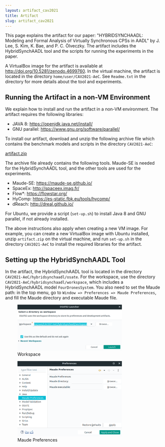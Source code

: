```yaml
---
layout: artifact_cav2021
title: Artifact 
slug: artifact_cav2021
---
```

<p>
This page explains the artifact for our paper: "HYBRIDSYNCHAADL: Modeling and
Formal Analysis of Virtually Synchronous CPSs in AADL" by J. Lee, S. Kim, K.
Bae, and P. C. Ölveczky. The artifact includes the HybridSynchAADL tool and the
scripts for running the experiments in the paper.
</p>
<p>
A VirtualBox image for the artifact is available at
<a href="http://doi.org/10.5281/zenodo.4699760">http://doi.org/10.5281/zenodo.4699760</a>. In the virtual machine, the artifact is
located in the directory <code>home/user/CAV2021-AeC</code>. See <code>Readme.txt</code> in the
directory for more details about the tool and experiments.
</p>

<h2>Running the Artifact in a non-VM Environment</h2>
<p>
We explain how to install and run the artifact in a non-VM environment. The artifact requires the following libraries:
</p>

* JAVA 8: <a href="https://openjdk.java.net/install/">https://openjdk.java.net/install/</a>
* GNU parallel: <a href="https://www.gnu.org/software/parallel/">https://www.gnu.org/software/parallel/</a>
<p>
To install our artifact, download and unzip the following archive file which
contains the benchmark models and scripts in the directory <code>CAV2021-AeC</code>: 
</p>
<p>
<a href="https://www.dropbox.com/sh/yqdb2vkkf2clhti/AACCsILskApL3s8MsBHN52sPa?dl=0">artifact.zip</a>
</p>

<p>
The archive file already contains the following tools. Maude-SE is needed for
the HybridSynchAADL tool, and the other tools are used for the experiments.
</p>

* Maude-SE: <a href="https://maude-se.github.io/">https://maude-se.github.io/</a>
* SpaceEx: <a href="http://spaceex.imag.fr/">http://spaceex.imag.fr/</a>
* Flow\*: <a href="https://flowstar.org/">https://flowstar.org/</a>
* HyComp: <a href="https://es-static.fbk.eu/tools/hycomp/">https://es-static.fbk.eu/tools/hycomp/</a>
* dReach: <a href="http://dreal.github.io/">http://dreal.github.io/</a>

<p>
For Ubuntu, we provide a script (<code>set-up.sh</code>) to install Java 8 and GNU
parallel, if not already installed.
</p>

<p>
The above instructions also apply when creating a new VM image. For example,
you can create a new VirtualBox image with Ubuntu installed,  unzip
<code>artifact.zip</code> on the virtual machine, and run <code>set-up.sh</code> in the directory
<code>CAV2021-AeC</code> to install the required libraries for the artifact.
</p>


<h2>Setting up the HybridSynchAADL Tool</h2>
<p>
In the artifact, the HybridSynchAADL tool is located in the directory
<code>CAV2021-AeC/hybridsynchaadl/osate</code>. For the workspace, use the directory
<code>CAV2021-AeC/hybridsynchaadl/workspace</code>, which includes a HybridSynchAADL model
<code>FourDronesSystem</code>. You also need to set the Maude path: in the top menu, go to
<code>Window => Preferences => Maude Preferences</code>, and fill the Maude directory and
executable Maude file.
</p>



<figure>
<img src="images/workspace.png" width="80%" height="80%">
<figcaption style="font-size: 14px">Workspace</figcaption>
</figure>
<figure>
<img src="images/maude_preferences.png" width="80%" height="80%">
<figcaption style="font-size: 14px">Maude Preferences</figcaption>
</figure>

<br />
<br />
